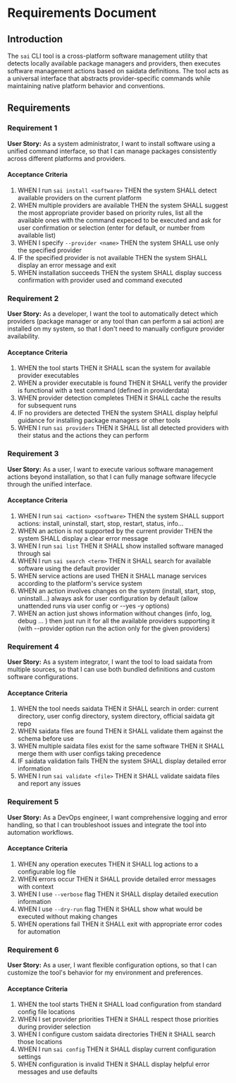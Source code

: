 # Requirements Document

## Introduction

The `sai` CLI tool is a cross-platform software management utility that detects locally available package managers and providers, then executes software management actions based on saidata definitions. The tool acts as a universal interface that abstracts provider-specific commands while maintaining native platform behavior and conventions.

## Requirements

### Requirement 1

**User Story:** As a system administrator, I want to install software using a unified command interface, so that I can manage packages consistently across different platforms and providers.

#### Acceptance Criteria

1. WHEN I run `sai install <software>` THEN the system SHALL detect available providers on the current platform
2. WHEN multiple providers are available THEN the system SHALL suggest the most appropriate provider based on priority rules, list all the available ones with the command expeced to be executed and ask for user confirmation or selection (enter for default, or number from available list)
3. WHEN I specify `--provider <name>` THEN the system SHALL use only the specified provider
4. IF the specified provider is not available THEN the system SHALL display an error message and exit
5. WHEN installation succeeds THEN the system SHALL display success confirmation with provider used and command executed

### Requirement 2

**User Story:** As a developer, I want the tool to automatically detect which providers (package manager or any tool than can perform a sai action) are installed on my system, so that I don't need to manually configure provider availability.

#### Acceptance Criteria

1. WHEN the tool starts THEN it SHALL scan the system for available provider executables
2. WHEN a provider executable is found THEN it SHALL verify the provider is functional with a test command (defined in providerdata)
3. WHEN provider detection completes THEN it SHALL cache the results for subsequent runs
4. IF no providers are detected THEN the system SHALL display helpful guidance for installing package managers or other tools
5. WHEN I run `sai providers` THEN it SHALL list all detected providers with their status and the actions they can perform

### Requirement 3

**User Story:** As a user, I want to execute various software management actions beyond installation, so that I can fully manage software lifecycle through the unified interface.

#### Acceptance Criteria

1. WHEN I run `sai <action> <software>` THEN the system SHALL support actions: install, uninstall, start, stop, restart, status, info...
2. WHEN an action is not supported by the current provider THEN the system SHALL display a clear error message
3. WHEN I run `sai list` THEN it SHALL show installed software managed through sai
4. WHEN I run `sai search <term>` THEN it SHALL search for available software using the default provider
5. WHEN service actions are used THEN it SHALL manage services according to the platform's service system
6. WHEN an action involves changes on the system (install, start, stop, uninstall...) always ask for user configuration by default (allow unattended runs via user config or --yes -y options)
7. WHEN an action just shows information without changes (info, log, debug ... ) then just run it for all the available providers supporting it (with --provider option run the action only for the given providers)

### Requirement 4

**User Story:** As a system integrator, I want the tool to load saidata from multiple sources, so that I can use both bundled definitions and custom software configurations.

#### Acceptance Criteria

1. WHEN the tool needs saidata THEN it SHALL search in order: current directory, user config directory, system directory, official saidata git repo
2. WHEN saidata files are found THEN it SHALL validate them against the schema before use
3. WHEN multiple saidata files exist for the same software THEN it SHALL merge them with user configs taking precedence
4. IF saidata validation fails THEN the system SHALL display detailed error information
5. WHEN I run `sai validate <file>` THEN it SHALL validate saidata files and report any issues

### Requirement 5

**User Story:** As a DevOps engineer, I want comprehensive logging and error handling, so that I can troubleshoot issues and integrate the tool into automation workflows.

#### Acceptance Criteria

1. WHEN any operation executes THEN it SHALL log actions to a configurable log file
2. WHEN errors occur THEN it SHALL provide detailed error messages with context
3. WHEN I use `--verbose` flag THEN it SHALL display detailed execution information
4. WHEN I use `--dry-run` flag THEN it SHALL show what would be executed without making changes
5. WHEN operations fail THEN it SHALL exit with appropriate error codes for automation

### Requirement 6

**User Story:** As a user, I want flexible configuration options, so that I can customize the tool's behavior for my environment and preferences.

#### Acceptance Criteria

1. WHEN the tool starts THEN it SHALL load configuration from standard config file locations
2. WHEN I set provider priorities THEN it SHALL respect those priorities during provider selection
3. WHEN I configure custom saidata directories THEN it SHALL search those locations
4. WHEN I run `sai config` THEN it SHALL display current configuration settings
5. WHEN configuration is invalid THEN it SHALL display helpful error messages and use defaults